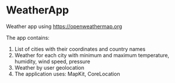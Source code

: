 # WeatherApp
Weather app using https://openweathermap.org

The app contains:
1. List of cities with their coordinates and country names
2. Weather for each city with minimum and maximum temperature, humidity, wind speed, pressure
3. Weather by user geolocation
4. The application uses: MapKit, CoreLocation
